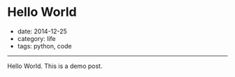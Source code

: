 # Hello World

- date: 2014-12-25
- category: life
- tags: python, code

----------------

Hello World. This is a demo post.
